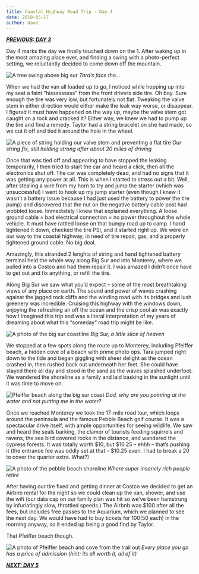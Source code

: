 ```yaml
---
title: Coastal Highway Road Trip - Day 4
date: 2018-05-17
author: Dave
---
```

**_[PREVIOUS: DAY 3](/coastal-highway-road-trip-day-3/)_**

Day 4 marks the day we finally touched down on the 1. After waking up in the most amazing place ever, and finding a swing with a photo-perfect setting, we reluctantly decided to come down off the mountain.

![A tree swing above big sur](/img/uploads/photos-bigsur2.jpg)
*Tara&#8217;s face tho&#8230;*

When we had the van all loaded up to go, I noticed while hopping up into my seat a faint &#8220;hisssssssss&#8221; from the front drivers side tire. Oh boy. Sure enough the tire was very low, but fortunately not flat. Tweaking the valve stem in either direction would either make the leak way worse, or disappear. I figured it must have happened on the way up, maybe the valve stem got caught on a rock and cracked it? Either way, we knew we had to pump up the tire and find a remedy. Taylor had a string bracelet on she had made, so we cut it off and tied it around the hole in the wheel.

![A piece of string holding our valve stem and preventing a flat tire](/img/uploads/photos-bigsur6.jpg)
*Our string fix, still holding strong after about 20 miles of driving*

Once that was tied off and appearing to have stopped the leaking temporarily, I then tried to start the car and heard a click, then all the electronics shut off. The car was completely dead, and had no signs that it was getting any power at all. This is when I started to stress out a bit. Well, after stealing a wire from my horn to try and jump the starter (which was unsuccessful) I went to hook up my jump starter (even though I knew it wasn&#8217;t a battery issue because I had just used the battery to power the tire pump) and discovered that the nut on the negative battery cable post had wobbled loose. Immediately I knew that explained everything. A loose ground cable = bad electrical connection = no power throughout the whole vehicle. It must have rattled loose on that bumpy road up to camp. I hand tightened it down, checked the tire PSI, and it started right up. We were on our way to the coastal highway, in need of tire repair, gas, and a properly tightened ground cable. No big deal.

Amazingly, this stranded 2 lenghts of string and hand tightened battery terminal held the whole way along Big Sur and into Monterey, where we pulled into a Costco and had them repair it. I was amazed I didn&#8217;t once have to get out and fix anything, or refill the tire.

Along Big Sur we saw what you&#8217;d expect &#8211; some of the most breathtaking views of any place on earth. The sound and power of waves crashing against the jagged rock cliffs and the winding road with its bridges and lush greenery was incredible. Cruising this highway with the windows down, enjoying the refreshing air off the ocean and the crisp cool air was exactly how I imagined this trip and was a literal interpretation of my years of dreaming about what this &#8220;someday&#8221; road trip might be like.

![A photo of the big sur coastline](/img/uploads/photos-bigsur4.jpg)
*Big Sur, a little slice of heaven*

We stopped at a few spots along the route up to Monterey, including Pfeiffer beach, a hidden cove of a beach with prime photo ops. Tara jumped right down to the tide and began giggling with sheer delight as the ocean crashed in, then rushed back out underneath her feet. She could have stayed there all day and stood in the sand as the waves splashed underfoot. We wandered the shoreline as a family and laid basking in the sunlight until it was time to move on.

![Pfeiffer beach along the big sur coast](/img/uploads/photos-pfeiffer.jpg)
*Dad, why are you pointing at the water and not putting me in the water?*

Once we reached Monterey we took the 17-mile road tour, which loops around the peninsula and the famous Pebble Beach golf course. It was a spectacular drive itself, with ample opportunities for seeing wildlife. We saw and heard the seals barking, the clamor of tourists feeding squirrels and ravens, the sea bird covered rocks in the distance, and wandered the cypress forests. It was totally worth $10, but $10.25 &#8211; ehhh &#8211; that&#8217;s pushing it (the entrance fee was oddly set at that &#8211; $10.25 even. I had to break a 20 to cover the quarter extra. What?)

![A photo of the pebble beach shoreline](/img/uploads/photos-pebblebeach.jpg)
*Where super insanely rich people retire*

After having our tire fixed and getting dinner at Costco we decided to get an Airbnb rental for the night so we could clean up the van, shower, and use the wifi (our data cap on our family plan was hit so we&#8217;ve been hamstrung by infuriatingly slow, throttled speeds.) The Airbnb was $100 after all the fees, but includes free passes to the Aquarium, which we planned to see the next day. We would have had to buy tickets for $100 ($50 each) in the morning anyway, so it ended up being a good find by Taylor.

That Pfeiffer beach though.

![A photo of Pfeiffer beach and cove from the trail out](/img/uploads/photos-pfeiffer2.jpg)
*Every place you go has a price of admission (hint: its all worth it, all of it)*

**_[NEXT: DAY 5](/coastal-highway-road-trip-day-5/)_**
